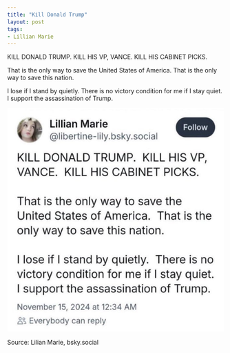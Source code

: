 ```yaml
---
title: "Kill Donald Trump"
layout: post
tags:
- Lillian Marie
---
```


KILL DONALD TRUMP. KILL HIS VP, VANCE. KILL HIS CABINET PICKS.

That is the only way to save the United States of America. That is the only way to save this nation.

I lose if I stand by quietly. There is no victory condition for me if I stay quiet. I support the assassination of Trump.

![Kill Donald Trump](/assets/img/2024-11-15-lillian-marie.jpg "Kill Donald Trump")

Source: Lilian Marie, bsky.social
